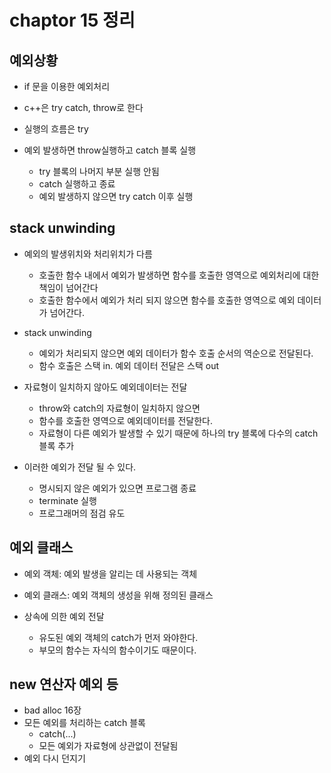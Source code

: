 # chaptor 15 정리

## 예외상황

- if 문을 이용한 예외처리
- c++은 try catch, throw로 한다
  
- 실행의 흐름은 try
- 예외 발생하면 throw실행하고 catch 블록 실행
  - try 블록의 나머지 부분 실행 안됨
  - catch 실행하고 종료
  - 예외 발생하지 않으면 try catch 이후 실행

## stack unwinding

- 예외의 발생위치와 처리위치가 다름
  - 호출한 함수 내에서 예외가 발생하면 함수를 호출한 영역으로 예외처리에 대한 책임이 넘어간다
  - 호출한 함수에서 예외가 처리 되지 않으면 함수를 호출한 영역으로 예외 데이터가 넘어간다.

- stack unwinding
  - 예외가 처리되지 않으면 예외 데이터가 함수 호출 순서의 역순으로 전달된다.
  - 함수 호출은 스택 in. 예외 데이터 전달은 스택 out

- 자료형이 일치하지 않아도 예외데이터는 전달
  - throw와 catch의 자료형이 일치하지 않으면
  - 함수를 호출한 영역으로 예외데이터를 전달한다.
  - 자료형이 다른 예외가 발생할 수 있기 때문에 하나의 try 블록에 다수의 catch 블록 추가

- 이러한 예외가 전달 될 수 있다.
  - 명시되지 않은 예외가 있으면 프로그램 종료
  - terminate 실행
  - 프로그래머의 점검 유도

## 예외 클래스

- 예외 객체: 예외 발생을 알리는 데 사용되는 객체
- 예외 클래스: 예외 객체의 생성을 위해 정의된 클래스

- 상속에 의한 예외 전달
  - 유도된 예외 객체의 catch가 먼저 와야한다.
  - 부모의 함수는 자식의 함수이기도 때문이다.

## new 연산자 예외 등 

- bad alloc 16장
- 모든 예외를 처리하는 catch 블록
  - catch(...)
  - 모든 예외가 자료형에 상관없이 전달됨
- 예외 다시 던지기

